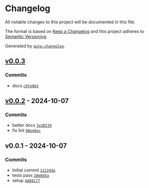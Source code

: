 # Changelog

All notable changes to this project will be documented in this file.

The format is based on [Keep a Changelog](https://keepachangelog.com/en/1.0.0/)
and this project adheres to [Semantic Versioning](https://semver.org/spec/v2.0.0.html).

Generated by [`auto-changelog`](https://github.com/CookPete/auto-changelog).

## [v0.0.3](https://github.com/nichoth/ratchet/compare/v0.0.2...v0.0.3)

### Commits

- docs [`c97e063`](https://github.com/nichoth/ratchet/commit/c97e063814d174c69b731b8f48dcefb30a825b15)

## [v0.0.2](https://github.com/nichoth/ratchet/compare/v0.0.1...v0.0.2) - 2024-10-07

### Commits

- better docs [`fe38239`](https://github.com/nichoth/ratchet/commit/fe382393ae1d758d99b54430455e480e0a7b03e7)
- fix lint [`08ee8ac`](https://github.com/nichoth/ratchet/commit/08ee8acb451a4d42b9f37b097ab5e61fbdd736d0)

## v0.0.1 - 2024-10-07

### Commits

- Initial commit [`12224da`](https://github.com/nichoth/ratchet/commit/12224dab261c9652129ad5157fbc0a22950bea9b)
- tests pass [`10e0d5a`](https://github.com/nichoth/ratchet/commit/10e0d5a7e21c73a1f27cb64e1760d8954e006998)
- setup [`4489177`](https://github.com/nichoth/ratchet/commit/44891779ba95b65dd6bc3c7c0109331f264cf385)
